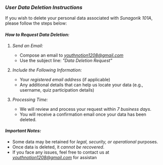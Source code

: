 ### *User Data Deletion Instructions*  

If you wish to delete your personal data associated with *Sunagorik 101A*, please follow the steps below:  

#### *How to Request Data Deletion:*  
1. *Send an Email:*  
   - Compose an email to *youthnotion1208@gmail.com*  
   - Use the subject line: *"Data Deletion Request"*  

2. *Include the Following Information:*  
   - Your *registered email address* (if applicable)  
   - Any additional details that can help us locate your data (e.g., username, quiz participation details)  

3. *Processing Time:*  
   - We will review and process your request within *7 business days*.  
   - You will receive a confirmation email once your data has been deleted.  

#### *Important Notes:*  
- Some data may be retained for *legal, security, or operational* purposes.  
- Once data is deleted, it *cannot be recovered*.  
- If you face any issues, feel free to contact us at *youthnotion1208@gmail.com* for assistan

